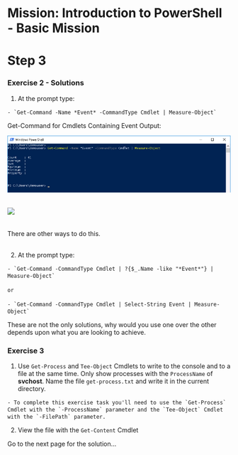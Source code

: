 # Mission: Introduction to PowerShell - Basic Mission

# Step 3

### Exercise 2 - Solutions

  1. At the prompt type:

    - `Get-Command -Name *Event* -CommandType Cmdlet | Measure-Object`

  Get-Command for Cmdlets Containing Event Output:

  ![](assets/images/image-04.jpg)<br/><br/>

  ![](/posts/files/dne-dcip-introduction-to-powershell-mission-01-v01/assets/images/image-04.jpg)<br/><br/>

  There are other ways to do this.</br></br>

  2. At the prompt type:

    - `Get-Command -CommandType Cmdlet | ?{$_.Name -like "*Event*"} | Measure-Object`

    or

    - `Get-Command -CommandType Cmdlet | Select-String Event | Measure-Object`

  These are not the only solutions, why would you use one over the other depends upon what you are looking to achieve.

### Exercise 3

  1. Use `Get-Process` and `Tee-Object` Cmdlets to write to the console and to a file at the same time. Only show processes with the `ProcessName` of **svchost**. Name the file `get-process.txt` and write it in the current directory.

    - To complete this exercise task you'll need to use the `Get-Process` Cmdlet with the `-ProcessName` parameter and the `Tee-Object` Cmdlet with the `-FilePath` parameter.

  2. View the file with the `Get-Content` Cmdlet

Go to the next page for the solution...
